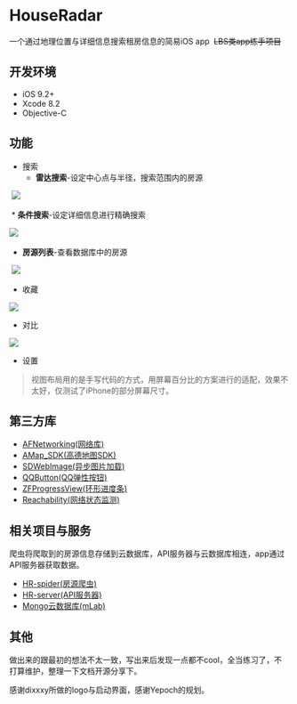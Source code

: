 # HouseRadar

一个通过地理位置与详细信息搜索租房信息的简易iOS app  ~~LBS类app练手项目~~

## 开发环境
* iOS 9.2+
* Xcode 8.2
* Objective-C

## 功能
* 搜索
  * **雷达搜索**-设定中心点与半径，搜索范围内的房源
  
  ![](http://obilz4jlp.bkt.clouddn.com/radar-2.png)
  
  * **条件搜索**-设定详细信息进行精确搜索
  
  ![](http://obilz4jlp.bkt.clouddn.com/radar-3.png)
  
  * **房源列表**-查看数据库中的房源
  
  ![](http://obilz4jlp.bkt.clouddn.com/radar-1.png)
* 收藏

![](http://obilz4jlp.bkt.clouddn.com/radar-4.png)

* 对比

![](http://obilz4jlp.bkt.clouddn.com/radar-5.png)  
* 设置
  
> 视图布局用的是手写代码的方式，用屏幕百分比的方案进行的适配，效果不太好，仅测试了iPhone的部分屏幕尺寸。

## 第三方库
* [AFNetworking(网络库)](https://github.com/AFNetworking/AFNetworking)
* [AMap_SDK(高德地图SDK)](http://lbs.amap.com/)
* [SDWebImage(异步图片加载)](https://github.com/rs/SDWebImage)
* [QQButton(QQ弹性按钮)](https://github.com/ZhongTaoTian/QQBtn)
* [ZFProgressView(环形进度条)](https://github.com/WZF-Fei/ZFProgressView)
* [Reachability(网络状态监测)](https://developer.apple.com/library/ios/samplecode/Reachability/Listings/Reachability_Reachability_m.html)


## 相关项目与服务
爬虫将爬取到的房源信息存储到云数据库，API服务器与云数据库相连，app通过API服务器获取数据。

* [HR-spider(房源爬虫)](https://github.com/yrq110/HR-spider)
* [HR-server(API服务器)](https://github.com/yrq110/HR-server)
* [Mongo云数据库(mLab)](https://mlab.com/)

## 其他

做出来的跟最初的想法不太一致，写出来后发现一点都不cool，全当练习了，不打算维护，整理一下文档开源分享下。

感谢dixxxy所做的logo与启动界面，感谢Yepoch的规划。
